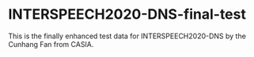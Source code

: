 # INTERSPEECH2020-DNS-final-test
This is the finally enhanced test data for INTERSPEECH2020-DNS by the Cunhang Fan from CASIA.
